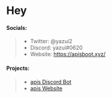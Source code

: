 # Hey

#### Socials:
> - Twitter: @yazui2
> - Discord: yazui#0620
> - Website: https://apisboot.xyz/

#### Projects:
> - [apis Discord Bot](https://github.com/yazui/apis-documentation)
> - [apis Website](https://apisbot.xyz/)
